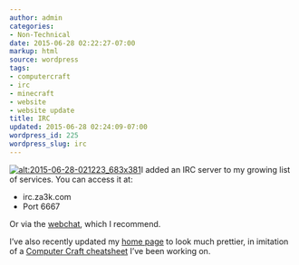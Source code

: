 ```yaml
---
author: admin
categories:
- Non-Technical
date: 2015-06-28 02:22:27-07:00
markup: html
source: wordpress
tags:
- computercraft
- irc
- minecraft
- website
- website update
title: IRC
updated: 2015-06-28 02:24:09-07:00
wordpress_id: 225
wordpress_slug: irc
---
```

[![alt:2015-06-28-021223_683x381](https://blog.za3k.com/wp-content/uploads/2015/06/2015-06-28-021223_683x381.jpg)](https://blog.za3k.com/wp-content/uploads/2015/06/2015-06-28-021223_683x381.jpg)I added an IRC server to my growing list of services. You can access it at:

-   irc.za3k.com
-   Port 6667

Or via the [webchat](https://irc.za3k.com/?channels=forum), which I recommend.

I’ve also recently updated my [home page](https://za3k.com/) to look much prettier, in imitation of a [Computer Craft cheatsheet](https://za3k.com/computercraft_reference.html) I’ve been working on.
